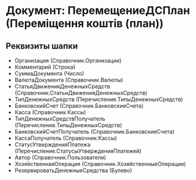 ﻿# Документ: ПеремещениеДСПлан (Переміщення коштів (план))

## Реквизиты шапки

- Организация (Справочник.Организации)
- Комментарий (Строка)
- СуммаДокумента (Число)
- ВалютаДокумента (Справочник.Валюты)
- СтатьяДвиженияДенежныхСредств (Справочник.СтатьиДвиженияДенежныхСредств)
- ТипДенежныхСредств (Перечисление.ТипыДенежныхСредств)
- БанковскийСчет (Справочник.БанковскиеСчета)
- Касса (Справочник.Кассы)
- ТипДенежныхСредствПолучатель (Перечисление.ТипыДенежныхСредств)
- БанковскийСчетПолучатель (Справочник.БанковскиеСчета)
- КассаПолучатель (Справочник.Кассы)
- СтатусУтвержденияПлатежа (Перечисление.СтатусыУтвержденияПлатежей)
- Автор (Справочник.Пользователи)
- ХозяйственнаяОперация (Справочник.ХозяйственныеОперации)
- РезервироватьДенежныеСредства (Булево)

